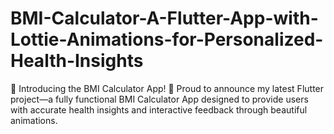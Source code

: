 # BMI-Calculator-A-Flutter-App-with-Lottie-Animations-for-Personalized-Health-Insights
🎉 Introducing the  BMI Calculator App! 🎉 Proud to announce my latest Flutter project—a fully functional BMI Calculator App designed to provide users with accurate health insights and interactive feedback through beautiful animations.
